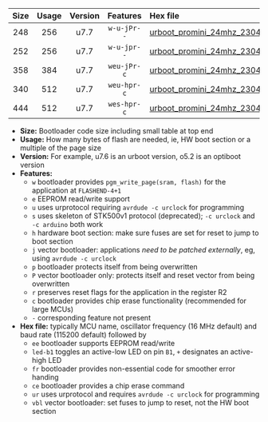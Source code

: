 |Size|Usage|Version|Features|Hex file|
|:-:|:-:|:-:|:-:|:--|
|248|256|u7.7|`w-u-jPr--`|[urboot_promini_24mhz_230400bps_led+b5_ur_vbl.hex](https://raw.githubusercontent.com/stefanrueger/urboot.hex/main/boards/promini/fcpu_24mhz/230400_bps/urboot_promini_24mhz_230400bps_led+b5_ur_vbl.hex)|
|252|256|u7.7|`w-u-jpr--`|[urboot_promini_24mhz_230400bps_led+b5_fr_ur_vbl.hex](https://raw.githubusercontent.com/stefanrueger/urboot.hex/main/boards/promini/fcpu_24mhz/230400_bps/urboot_promini_24mhz_230400bps_led+b5_fr_ur_vbl.hex)|
|358|384|u7.7|`weu-jPr-c`|[urboot_promini_24mhz_230400bps_ee_led+b5_fr_ce_ur_vbl.hex](https://raw.githubusercontent.com/stefanrueger/urboot.hex/main/boards/promini/fcpu_24mhz/230400_bps/urboot_promini_24mhz_230400bps_ee_led+b5_fr_ce_ur_vbl.hex)|
|340|512|u7.7|`weu-hpr-c`|[urboot_promini_24mhz_230400bps_ee_led+b5_fr_ce_ur.hex](https://raw.githubusercontent.com/stefanrueger/urboot.hex/main/boards/promini/fcpu_24mhz/230400_bps/urboot_promini_24mhz_230400bps_ee_led+b5_fr_ce_ur.hex)|
|444|512|u7.7|`wes-hpr-c`|[urboot_promini_24mhz_230400bps_ee_led+b5_fr_ce.hex](https://raw.githubusercontent.com/stefanrueger/urboot.hex/main/boards/promini/fcpu_24mhz/230400_bps/urboot_promini_24mhz_230400bps_ee_led+b5_fr_ce.hex)|

- **Size:** Bootloader code size including small table at top end
- **Usage:** How many bytes of flash are needed, ie, HW boot section or a multiple of the page size
- **Version:** For example, u7.6 is an urboot version, o5.2 is an optiboot version
- **Features:**
  + `w` bootloader provides `pgm_write_page(sram, flash)` for the application at `FLASHEND-4+1`
  + `e` EEPROM read/write support
  + `u` uses urprotocol requiring `avrdude -c urclock` for programming
  + `s` uses skeleton of STK500v1 protocol (deprecated); `-c urclock` and `-c arduino` both work
  + `h` hardware boot section: make sure fuses are set for reset to jump to boot section
  + `j` vector bootloader: applications *need to be patched externally*, eg, using `avrdude -c urclock`
  + `p` bootloader protects itself from being overwritten
  + `P` vector bootloader only: protects itself and reset vector from being overwritten
  + `r` preserves reset flags for the application in the register R2
  + `c` bootloader provides chip erase functionality (recommended for large MCUs)
  + `-` corresponding feature not present
- **Hex file:** typically MCU name, oscillator frequency (16 MHz default) and baud rate (115200 default) followed by
  + `ee` bootloader supports EEPROM read/write
  + `led-b1` toggles an active-low LED on pin `B1`, `+` designates an active-high LED
  + `fr` bootloader provides non-essential code for smoother error handing
  + `ce` bootloader provides a chip erase command
  + `ur` uses urprotocol and requires `avrdude -c urclock` for programming
  + `vbl` vector bootloader: set fuses to jump to reset, not the HW boot section
